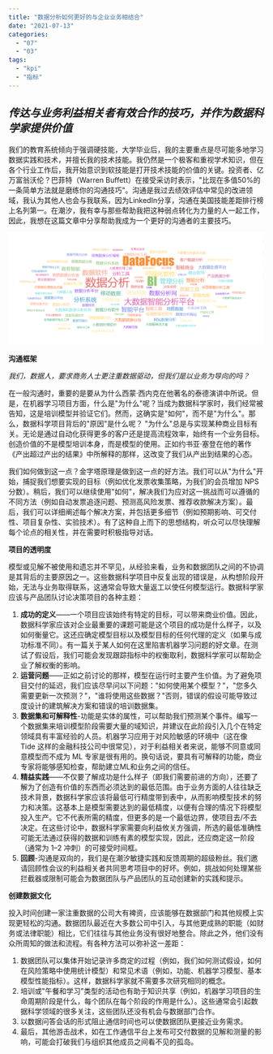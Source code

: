 ```yaml
---
title: "数据分析如何更好的与企业业务相结合"
date: "2021-07-13"
categories: 
  - "07"
  - "03"
tags: 
  - "kpi"
  - "指标"
---
```


## _传达与业务利益相关者有效合作的技巧，并作为数据科学家提供价值_

我们的教育系统倾向于强调硬技能，大学毕业后，我的主要重点是尽可能多地学习数据实践和技术，并擅长我的技术技能。我仍然是一个极客和重视学术知识，但在各个行业工作后，我开始意识到软技能是打开技术技能的价值的关键。投资者、亿万富翁沃伦？巴菲特（Warren Buffett）在接受采访时表示，"比现在多值50%的一条简单方法就是磨练你的沟通技巧"。沟通是我过去绩效评估中常见的改进领域，我认为其他人也会与我联系，因为LinkedIn分享，沟通在美国技能差距排行榜上名列第一。在潮汐，我有幸与那些帮助我把这种弱点转化为力量的人一起工作，因此，我想在这篇文章中分享帮助我成为一个更好的沟通者的主要技巧。

![84e38ca78515.png](images/84e38ca78515-png.png)

**沟通框架**

_我们，数据人，要求商务人士更注重数据驱动，但我们是以业务为导向的吗？_

在一般沟通时，重要的是要从为什么西蒙·西内克在他著名的泰德演讲中所说。但是，在机器学习项目方面，什么是"为什么"呢？当成为数据科学家时，我们经常被告知，这是培训模型并验证它们。然而，这确实是"如何"，而不是"为什么"。那么，数据科学项目背后的"原因"是什么呢？ "为什么"总是与实现某种商业目标有关。无论是通过自动化获得更多的客户还是提高流程效率，始终有一个业务目标。创造价值的不是模型培训本身，而是模型的使用。正如约书亚·塞登在他的著作《产出超过产出的结果》中所解释的那样，这改变了我们从产出到结果的心态。

我们如何做到这一点？金字塔原理是做到这一点的好方法。我们可以从"为什么"开始，捕捉我们想要实现的目标（例如优化发票收集策略，为我们的会员增加 NPS 分数）。稍后，我们可以继续使用"如何"，解决我们为应对这一挑战而可以遵循的不同方法（例如自动发票追逐问题、预测高风险发票、推荐收款解决方案）。最后，我们可以详细阐述每个解决方案，并包括更多细节（例如预期影响、可交付性、项目复杂性、实验技术）。有了这种自上而下的思想结构，听众可以尽快理解每个论点的相关性，并在需要时积极指导对话。

**项目的透明度**

模型或见解不被使用和遗忘并不罕见，从经验来看，业务和数据团队之间的不协调是其背后的主要原因之一。这些数据科学项目中反复出现的错误是，从构想阶段开始，无法与业务取得联系，这通常会导致大量返工以使任何模型运行。数据科学家应该与产品团队讨论决策项目的各种主题：

1. **成功的定义**——一个项目应该始终有特定的目标，可以带来商业价值。因此，数据科学家应该对企业最重要的课题可能是这个项目的成功是什么样子，以及如何衡量它。这还应确定模型目标以及模型目标的任何代理的定义（如果与成功标准不同）。有一篇关于某人如何在这里陷害机器学习问题的好文章。在测试了假设后，我们可能会发现跟踪指标中的权衡取利，数据科学家可以帮助企业了解权衡的影响。
2. **运营问题**——正如之前讨论的那样，模型在运行时主要产生价值。为了避免项目交付的延迟，我们应该尽早问以下问题："如何使用某个模型？"，"您多久需要更新一次预测？"，"谁将使用这些数据？"否则，错误的假设可能导致过度设计的建筑解决方案和错误的培训数据集。
3. **数据集和可解释性**\-功能是实体的属性，可以帮助我们预测某个事件。编写一个数据集来培训模型阶段需要大量的域知识，并建议在此阶段引入几个在特定领域具有丰富经验的人员。机器学习应用于对风险敏感的环境中（这在像 Tide 这样的金融科技公司中很常见），对于利益相关者来说，能够不同意或同意模型而不成为 ML 专家是很有用的。换句话说，要具有可解释的功能，商业专家将能够感知检查，帮助建立ML和业务之间的信任。
4. **精益实践**——不仅要了解成功是什么样子（即我们需要前进的方向），还要了解为了创造有价值的东西而必须达到的最低范围。由于业务方面的人往往缺乏技术背景，数据科学家应该将最低可行精度带到表中，从而影响模型技术的努力和决策。这基本上是模型需要达到的最低精度，以便有合理的情况下将模型投入生产。它不代表所需的精度，但更多的是一个最低边界，使项目去/不去决定。在这些讨论中，数据科学家需要向利益攸关方强调，所选的最低准确性可能无法通过获得的数据和训练有素的模型实现，因此，还应商定这一阶段（通常为 1–2 冲刺）的可接受时间框。
5. **回顾**\-沟通是双向的，我们是在潮汐敏捷实践和反馈周期的超级粉丝。我们邀请回顾性会议的利益相关者共同思考项目中的好坏。例如，挑战如何处理某些拦截器或限制可能会为数据团队与产品团队的互动创建新的实践和提示。

**创建数据文化**

投入时间创建一家注重数据的公司大有裨资，应该能够在数据部门和其他规模上实现更轻松的沟通。数据团队最近在大多数公司中引入，与其他更成熟的职能（如财务或法律职能）相比，它们往往与其他业务没有很好地整合。除此之外，他们没有众所周知的做法和流程。有各种方法可以弥补这一差距：

1. 数据团队可以集体开始记录许多商定的过程（例如，我们如何测试假设，如何在风险策略中使用统计模型）和常见术语（例如，功能、机器学习模型、基本模型性能指标）。这样，数据科学家就不需要多次研究相同的概念。
2. 培训或"午餐和学习"类型的活动也有助于知识共享（例如，机器学习项目的生命周期阶段是什么，每个团队在每个阶段的作用是什么）。这些通常会引起数据科学领域的很多关注，这些团队还没有机会与数据部门合作。
3. 以数据问答会话的形式阻止通信时间也可以使数据团队更接近业务需求。
4. 最后，其他游击战术，如在工作通信平台上发布可交付数据的见解和测量的影响，可能会打破我们与组织其他成员之间看不见的孤岛。
